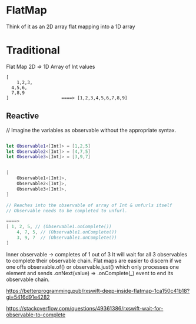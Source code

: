 # FlatMap


Think of it as an 2D array flat mapping into a 1D array


# Traditional
Flat Map 2D => 1D Array of Int values

```
[ 
	1,2,3,
  4,5,6,
  7,8,9
]                    ====> [1,2,3,4,5,6,7,8,9] 

```



## Reactive

// Imagine the variables as observable without the appropriate syntax.

```swift

let Observable1<[Int]> = [1,2,5]
let Observable2<[Int]> = [4,7,5]
let Observable3<[Int]> = [3,9,7]


[ 
	Observable1<[Int]>,
	Observable2<[Int]>,
	Observable3<[Int]>,
]

// Reaches into the observable of array of Int & unfurls itself
// Observable needs to be completed to unfurl. 

====> 
[ 1, 2, 5, // (Observable1.onComplete())
	4, 7, 5, // (Observable1.onComplete())
	3, 9, 7  // (Observable1.onComplete())
]

```


Inner observable -> completes of 1 out of 3 
It will wait for all 3 observables to complete their observable chain.
Flat maps are easier to discern if we one offs observable.of() or observable.just() which only processes one element and sends .onNext(value) => .onComplete(_) event to end its observable chain.



https://betterprogramming.pub/rxswift-deep-inside-flatmap-1ca150c41b18?gi=5416d91e4282


https://stackoverflow.com/questions/49361386/rxswift-wait-for-observable-to-complete